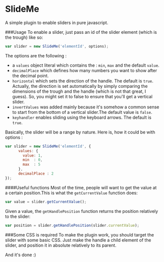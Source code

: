 SlideMe
=======
A simple plugin to enable sliders in pure javascript.


###Usage
To enable a slider, just pass an id of the slider element (which is the trough) like so:
```javascript
var slider = new SlideMe('elementId', options);
```
The options are the following :
 - a `values` object literal which contains the : `min`, `max` and the default `value`.
 - `decimalPlace` which defines how many numbers you want to show after the decimal point.
 - `horizontal` which sets the direction of the handle. The default is `true`. Actually, the direction is set automatically by simply comparing the dimensions of the trough and the handle (which is not that great, I guess). So, you might set it to false to ensure that you'll get a vertical slider.
 - `invertValues` was added mainly because it's somehow a common sense to start from the bottom of a vertical slider.The default value is `false`.
 - `keyhandler` enables sliding using the keyboard arrows. The default is `true`.

Basically, the slider will be a range by nature.
Here is, how it could be with options :
```javascript
var slider = new SlideMe('elementId', {
      values: {
        value: 1,
        min  : 0,
        max  : 5
      },
      decimalPlace : 2
});
```
####Useful functions
Most of the time, people will want to get the value at a certain position.This is what the `getCurrentValue` function does:
```javascript
var value = slider.getCurrentValue();
```
Given a value, the `getHandlePosition` function returns the position relatively to the slider:
```javascript
var position = slider.getHandlePosition(slider.currentValue);
```

###Some CSS is required
To make the plugin work, you should target the slider with some basic CSS.
Just make the handle a child element of the slider, and position it in absolute relatively to its parent.

And it's done :)



